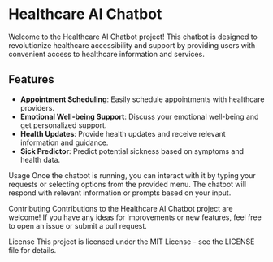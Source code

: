 # Healthcare AI Chatbot

Welcome to the Healthcare AI Chatbot project! This chatbot is designed to revolutionize healthcare accessibility and support by providing users with convenient access to healthcare information and services.

## Features

- **Appointment Scheduling**: Easily schedule appointments with healthcare providers.
- **Emotional Well-being Support**: Discuss your emotional well-being and get personalized support.
- **Health Updates**: Provide health updates and receive relevant information and guidance.
- **Sick Predictor**: Predict potential sickness based on symptoms and health data.

Usage
Once the chatbot is running, you can interact with it by typing your requests or selecting options from the provided menu. The chatbot will respond with relevant information or prompts based on your input.

Contributing
Contributions to the Healthcare AI Chatbot project are welcome! If you have any ideas for improvements or new features, feel free to open an issue or submit a pull request.

License
This project is licensed under the MIT License - see the LICENSE file for details.
